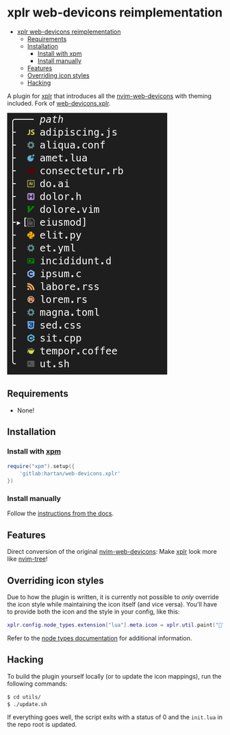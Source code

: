 # xplr web-devicons reimplementation

<!--toc:start-->
- [xplr web-devicons reimplementation](#xplr-web-devicons-reimplementation)
  - [Requirements](#requirements)
  - [Installation](#installation)
    - [Install with xpm](#install-with-xpmxpm)
    - [Install manually](#install-manually)
  - [Features](#features)
  - [Overriding icon styles](#overriding-icon-styles)
  - [Hacking](#hacking)
<!--toc:end-->

A plugin for [xplr][xplr] that introduces all the
[nvim-web-devicons][nvim-web-devicons] with theming included.
Fork of [web-devicons.xplr][web-devicons.xplr].

![Demo image](assets/demo.png)


## Requirements

- None!


## Installation

### Install with [xpm][xpm]

```lua
require("xpm").setup({
    'gitlab:hartan/web-devicons.xplr'
})
```

### Install manually

Follow the [instructions from the docs][xplr-install].


## Features

Direct conversion of the original [nvim-web-devicons][nvim-web-devicons]: Make
[xplr][xplr] look more like [nvim-tree][nvim-tree]!


## Overriding icon styles

Due to how the plugin is written, it is currently not possible to *only*
override the icon style while maintaining the icon itself (and vice versa).
You'll have to provide both the icon and the style in your config, like this:

```lua
xplr.config.node_types.extension["lua"].meta.icon = xplr.util.paint("", { fg = { Indexed = 74 }})
```

Refer to the [node types documentation][xplr-node-types] for additional
information.


## Hacking

To build the plugin yourself locally (or to update the icon mappings), run the
following commands:

```bash
$ cd utils/
$ ./update.sh
```

If everything goes well, the script exits with a status of 0 and the `init.lua`
in the repo root is updated.


[xplr]: https://xplr.dev/en/introduction
[xplr-install]: https://xplr.dev/en/installing-plugins
[xplr-node-types]: https://xplr.dev/en/node_types
[xplr-table-renderer]: https://xplr.dev/en/column-renderer
[nvim-web-devicons]: https://github.com/nvim-tree/nvim-web-devicons
[nvim-tree]: https://github.com/nvim-tree/nvim-tree.lua
[xpm]: https://github.com/dtomvan/xpm.xplr
[web-devicons.xplr]: https://gitlab.com/hartan/web-devicons.xplr
